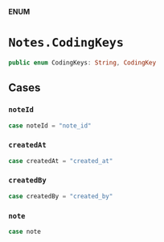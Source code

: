 **ENUM**

# `Notes.CodingKeys`

```swift
public enum CodingKeys: String, CodingKey
```

## Cases
### `noteId`

```swift
case noteId = "note_id"
```

### `createdAt`

```swift
case createdAt = "created_at"
```

### `createdBy`

```swift
case createdBy = "created_by"
```

### `note`

```swift
case note
```

